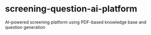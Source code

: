 # screening-question-ai-platform
AI-powered screening platform using PDF-based knowledge base and question generation
